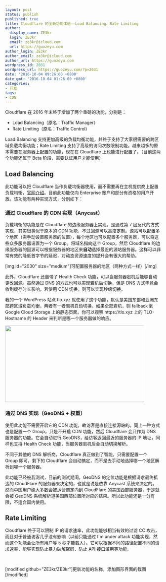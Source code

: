 ```yaml
---
layout: post
status: publish
published: true
title: Cloudflare 的全新功能体验——Load Balancing、Rate Limiting
author:
  display_name: ZE3kr
  login: ZE3kr
  email: ze3kr@icloud.com
  url: https://guozeyu.com
author_login: ZE3kr
author_email: ze3kr@icloud.com
author_url: https://guozeyu.com
wordpress_id: 2031
wordpress_url: https://guozeyu.com/?p=2031
date: '2016-10-04 09:26:00 +0800'
date_gmt: '2016-10-04 01:26:00 +0800'
categories:
- 开发
tags:
- CDN
---
```

<p>Cloudflare 在 2016 年末终于增加了两个重磅的功能，分别是：</p>
<ul>
<li>Load Balancing（原名：Traffic Manager）</li>
<li>Rate Limiting（原名：Traffic Control）</li>
</ul>
<p>Load Balancing 支持更加高级的负载均衡功能，并终于支持了大家很需要的跨区域负载均衡功能；Rate Limiting 支持了高级的访问次数限制功能。越来越多的原本需要在服务器上配置的功能，现在在 Cloudflare 上也能进行配置了。（目前这两个功能还属于 Beta 阶段，需要认证用户才能使用）</p>
<p><!--more--></p>
<h2>Load Balancing</h2>
<p>此功能可以把 Cloudflare 当作负载均衡器使用，而不需要再在主机提供商上配置负载均衡，<a href="https://www.cloudflare.com/load-balancing/">官网介绍</a>。目前此功能仅向 Enterprise 账户和部分有资格的用户开放。该功能有两种实现方式，分别如下：</p>
<h3>通过 Cloudflare 的 CDN 实现（Anycast）</h3>
<p>负载均衡的功能是在 Cloudflare 的边缘服务器上实现，是通过第 7 层反代的方式实现，其实很类似于原本的 CDN 功能，不过回源可以高度定制。源站可以配置多个地区（需手动设置服务器的位置），每个地区也可以配置多个服务器，可以将这些众多服务器设置为一个 Group。将域名指向这个 Group，然后 Cloudflare 的边缘服务器的回源可以根据服务器的地区来<strong>自动</strong>选择最近的源站服务器。这样可以非常有效的降低首字节的延迟，对动态资源速度的提升会有很大的帮助。</p>
<p>[img id="2030" size="medium"]可配置服务器的地区（两种方式一样）[/img]</p>
<p>此外，Cloudflare 还自带了 Health Check 功能，可以当服务器宕机后能够自动更改回源。虽然通过 DNS 的方式也可以实现宕机后切换，但是 DNS 方式毕竟会收到缓存时长影响，若使用 CDN 切换，则可以实现秒级切换。</p>
<p>我的一个 WordPress 站点 tlo.xyz 就使用了这个功能，默认是美国东部和亚洲东部跨区域负载均衡，两者有一者宕机自动切换。如果全部宕机，则 fallback 到 Google Cloud Storage 上的静态页面。你可以观察 https://tlo.xyz 上的 TLO-Hostname 的 Header 来判断是哪一个服务器做的响应。</p>
<p><img class="aligncenter size-medium wp-image-2849" src="https://cdn.landcement.com/sites/2/2016/10/Screenshot-2017-03-18-下午7.05.53-450x247.png" alt="" width="450" height="247" /></p>
<h3>通过 DNS 实现（GeoDNS + 权重）</h3>
<p>使用此功能不需要开启它的 CDN 功能，故访客是直接连接源站的。同上一种方式也是配置一个 Group，只是不开启 CDN 功能，然后 Cloudflare 会只作为 DNS 服务器的功能。它会自动进行 GeoDNS，给访客返回最近的服务器的 IP 地址，同样也支持 Health Check 功能，当服务器宕机后会自动切换解析。</p>
<p>不同于其他的 DNS 解析商，Cloudflare 真正做到了智能，只需要配置一个 Group 即可，剩下的 Cloudflare 会自动搞定，而不是去手动地选择哪一个地区解析到哪一个服务器。</p>
<p>此功能已经被我测试，目前的测试期间，GeoDNS 的定位功能是根据请求最终抵达的 CloudFlare 的服务器来决定的，也就是说是依靠 Anycast 系统来决定的。然而中国用户绝大多数会被运营商定向到 CloudFlare 的美国西部服务器，于是就会被 GeoDNS 系统解析道美国西部位置所对应的结果。所以此功能还是十分有限，不适合国内使用。</p>
<h2>Rate Limiting</h2>
<p>Cloudflare 终于可以限制 IP 的请求速率，此功能能够相当有效的过滤 CC 攻击，而且对于普通访客几乎没有影响（以前只能通过 I'm under attack 功能实现，然而这个功能会让所有用户等 5 秒才能载入）。它可以根据不同的路径配置不同的请求速率，能够实现防止暴力破解密码、防止 API 接口滥用等功能。</p>
<p>&nbsp;</p>
<p>[modified github="ZE3kr/ZE3kr"]更新功能的名称，添加图形界面的截图[/modified]</p>
